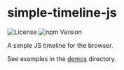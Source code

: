 # simple-timeline-js

![License](https://img.shields.io/npm/l/simple-timeline-js.svg)
![npm Version](https://img.shields.io/npm/v/simple-timeline-js.svg)

A simple JS timeline for the browser. 

See examples in the [demos](https://github.com/msimmer/simple-timeline-js/tree/master/demos) directory.
